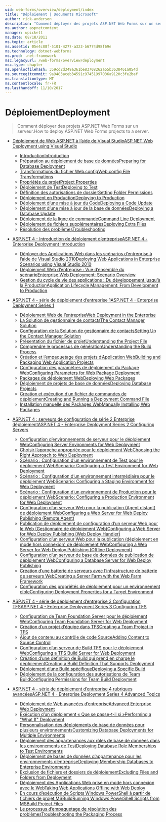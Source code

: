 ```yaml
---
uid: web-forms/overview/deployment/index
title: "Déploiement | Documents Microsoft"
author: rick-anderson
description: "Comment déployer des projets ASP.NET Web Forms sur un serveur."
ms.author: aspnetcontent
manager: wpickett
ms.date: 08/18/2011
ms.topic: article
ms.assetid: 05e4c88f-5101-4277-a323-b6774d98f69e
ms.technology: dotnet-webforms
ms.prod: .net-framework
msc.legacyurl: /web-forms/overview/deployment
msc.type: chapter
ms.openlocfilehash: 359cd2d349a361be83708262a55b3638461a054d
ms.sourcegitcommit: 9a9483aceb34591c97451997036a9120c3fe2baf
ms.translationtype: MT
ms.contentlocale: fr-FR
ms.lasthandoff: 11/10/2017
---
```

<a name="deployment"></a><span data-ttu-id="8fe6c-103">Déploiement</span><span class="sxs-lookup"><span data-stu-id="8fe6c-103">Deployment</span></span>
====================
> <span data-ttu-id="8fe6c-104">Comment déployer des projets ASP.NET Web Forms sur un serveur.</span><span class="sxs-lookup"><span data-stu-id="8fe6c-104">How to deploy ASP.NET Web Forms projects to a server.</span></span>


- [<span data-ttu-id="8fe6c-105">Déploiement de Web ASP.NET à l’aide de Visual Studio</span><span class="sxs-lookup"><span data-stu-id="8fe6c-105">ASP.NET Web Deployment using Visual Studio</span></span>](visual-studio-web-deployment/index.md)

    - [<span data-ttu-id="8fe6c-106">Introduction</span><span class="sxs-lookup"><span data-stu-id="8fe6c-106">Introduction</span></span>](visual-studio-web-deployment/introduction.md)
    - [<span data-ttu-id="8fe6c-107">Préparation au déploiement de base de données</span><span class="sxs-lookup"><span data-stu-id="8fe6c-107">Preparing for Database Deployment</span></span>](visual-studio-web-deployment/preparing-databases.md)
    - [<span data-ttu-id="8fe6c-108">Transformations du fichier Web.config</span><span class="sxs-lookup"><span data-stu-id="8fe6c-108">Web.config File Transformations</span></span>](visual-studio-web-deployment/web-config-transformations.md)
    - [<span data-ttu-id="8fe6c-109">Propriétés du projet</span><span class="sxs-lookup"><span data-stu-id="8fe6c-109">Project Properties</span></span>](visual-studio-web-deployment/project-properties.md)
    - [<span data-ttu-id="8fe6c-110">Déploiement de Test</span><span class="sxs-lookup"><span data-stu-id="8fe6c-110">Deploying to Test</span></span>](visual-studio-web-deployment/deploying-to-iis.md)
    - [<span data-ttu-id="8fe6c-111">Définition des autorisations de dossier</span><span class="sxs-lookup"><span data-stu-id="8fe6c-111">Setting Folder Permissions</span></span>](visual-studio-web-deployment/setting-folder-permissions.md)
    - [<span data-ttu-id="8fe6c-112">Déploiement en Production</span><span class="sxs-lookup"><span data-stu-id="8fe6c-112">Deploying to Production</span></span>](visual-studio-web-deployment/deploying-to-production.md)
    - [<span data-ttu-id="8fe6c-113">Déploiement d’une mise à jour du Code</span><span class="sxs-lookup"><span data-stu-id="8fe6c-113">Deploying a Code Update</span></span>](visual-studio-web-deployment/deploying-a-code-update.md)
    - [<span data-ttu-id="8fe6c-114">Déploiement d’une mise à jour de la base de données</span><span class="sxs-lookup"><span data-stu-id="8fe6c-114">Deploying a Database Update</span></span>](visual-studio-web-deployment/deploying-a-database-update.md)
    - [<span data-ttu-id="8fe6c-115">Déploiement de la ligne de commande</span><span class="sxs-lookup"><span data-stu-id="8fe6c-115">Command Line Deployment</span></span>](visual-studio-web-deployment/command-line-deployment.md)
    - [<span data-ttu-id="8fe6c-116">Déploiement de fichiers supplémentaires</span><span class="sxs-lookup"><span data-stu-id="8fe6c-116">Deploying Extra Files</span></span>](visual-studio-web-deployment/deploying-extra-files.md)
    - [<span data-ttu-id="8fe6c-117">Résolution des problèmes</span><span class="sxs-lookup"><span data-stu-id="8fe6c-117">Troubleshooting</span></span>](visual-studio-web-deployment/troubleshooting.md)
- [<span data-ttu-id="8fe6c-118">ASP.NET 4 - Introduction de déploiement d’entreprise</span><span class="sxs-lookup"><span data-stu-id="8fe6c-118">ASP.NET 4 - Enterprise Deployment Introduction</span></span>](deploying-web-applications-in-enterprise-scenarios/index.md)

    - [<span data-ttu-id="8fe6c-119">Déployer des Applications Web dans les scénarios d’entreprise à l’aide de Visual Studio 2010</span><span class="sxs-lookup"><span data-stu-id="8fe6c-119">Deploying Web Applications in Enterprise Scenarios using Visual Studio 2010</span></span>](deploying-web-applications-in-enterprise-scenarios/deploying-web-applications-in-enterprise-scenarios.md)
    - [<span data-ttu-id="8fe6c-120">Déploiement Web d’entreprise : Vue d’ensemble du scénario</span><span class="sxs-lookup"><span data-stu-id="8fe6c-120">Enterprise Web Deployment: Scenario Overview</span></span>](deploying-web-applications-in-enterprise-scenarios/enterprise-web-deployment-scenario-overview.md)
    - [<span data-ttu-id="8fe6c-121">Gestion du cycle de vie des applications : Du développement jusqu'à la Production</span><span class="sxs-lookup"><span data-stu-id="8fe6c-121">Application Lifecycle Management: From Development to Production</span></span>](deploying-web-applications-in-enterprise-scenarios/application-lifecycle-management-from-development-to-production.md)
- [<span data-ttu-id="8fe6c-122">ASP.NET 4 - série de déploiement d’entreprise 1</span><span class="sxs-lookup"><span data-stu-id="8fe6c-122">ASP.NET 4 - Enterprise Deployment Series 1</span></span>](web-deployment-in-the-enterprise/index.md)

    - [<span data-ttu-id="8fe6c-123">Déploiement Web de l’entreprise</span><span class="sxs-lookup"><span data-stu-id="8fe6c-123">Web Deployment in the Enterprise</span></span>](web-deployment-in-the-enterprise/web-deployment-in-the-enterprise.md)
    - [<span data-ttu-id="8fe6c-124">La Solution de gestionnaire de contacts</span><span class="sxs-lookup"><span data-stu-id="8fe6c-124">The Contact Manager Solution</span></span>](web-deployment-in-the-enterprise/the-contact-manager-solution.md)
    - [<span data-ttu-id="8fe6c-125">Configuration de la Solution de gestionnaire de contacts</span><span class="sxs-lookup"><span data-stu-id="8fe6c-125">Setting Up the Contact Manager Solution</span></span>](web-deployment-in-the-enterprise/setting-up-the-contact-manager-solution.md)
    - [<span data-ttu-id="8fe6c-126">Présentation du fichier de projet</span><span class="sxs-lookup"><span data-stu-id="8fe6c-126">Understanding the Project File</span></span>](web-deployment-in-the-enterprise/understanding-the-project-file.md)
    - [<span data-ttu-id="8fe6c-127">Comprendre le processus de génération</span><span class="sxs-lookup"><span data-stu-id="8fe6c-127">Understanding the Build Process</span></span>](web-deployment-in-the-enterprise/understanding-the-build-process.md)
    - [<span data-ttu-id="8fe6c-128">Création et l’empaquetage des projets d’Application Web</span><span class="sxs-lookup"><span data-stu-id="8fe6c-128">Building and Packaging Web Application Projects</span></span>](web-deployment-in-the-enterprise/building-and-packaging-web-application-projects.md)
    - [<span data-ttu-id="8fe6c-129">Configuration des paramètres de déploiement du Package Web</span><span class="sxs-lookup"><span data-stu-id="8fe6c-129">Configuring Parameters for Web Package Deployment</span></span>](web-deployment-in-the-enterprise/configuring-parameters-for-web-package-deployment.md)
    - [<span data-ttu-id="8fe6c-130">Packages de déploiement Web</span><span class="sxs-lookup"><span data-stu-id="8fe6c-130">Deploying Web Packages</span></span>](web-deployment-in-the-enterprise/deploying-web-packages.md)
    - [<span data-ttu-id="8fe6c-131">Déploiement de projets de base de données</span><span class="sxs-lookup"><span data-stu-id="8fe6c-131">Deploying Database Projects</span></span>](web-deployment-in-the-enterprise/deploying-database-projects.md)
    - [<span data-ttu-id="8fe6c-132">Création et exécution d’un fichier de commandes de déploiement</span><span class="sxs-lookup"><span data-stu-id="8fe6c-132">Creating and Running a Deployment Command File</span></span>](web-deployment-in-the-enterprise/creating-and-running-a-deployment-command-file.md)
    - [<span data-ttu-id="8fe6c-133">Installation manuelle des Packages Web</span><span class="sxs-lookup"><span data-stu-id="8fe6c-133">Manually Installing Web Packages</span></span>](web-deployment-in-the-enterprise/manually-installing-web-packages.md)
- [<span data-ttu-id="8fe6c-134">ASP.NET 4 : serveurs de configuration de série 2 Enterprise déploiement</span><span class="sxs-lookup"><span data-stu-id="8fe6c-134">ASP.NET 4 - Enterprise Deployment Series 2 Configuring Servers</span></span>](configuring-server-environments-for-web-deployment/index.md)

    - [<span data-ttu-id="8fe6c-135">Configuration d’environnements de serveur pour le déploiement Web</span><span class="sxs-lookup"><span data-stu-id="8fe6c-135">Configuring Server Environments for Web Deployment</span></span>](configuring-server-environments-for-web-deployment/configuring-server-environments-for-web-deployment.md)
    - [<span data-ttu-id="8fe6c-136">Choisir l’approche appropriée pour le déploiement Web</span><span class="sxs-lookup"><span data-stu-id="8fe6c-136">Choosing the Right Approach to Web Deployment</span></span>](configuring-server-environments-for-web-deployment/choosing-the-right-approach-to-web-deployment.md)
    - [<span data-ttu-id="8fe6c-137">Scénario : Configuration d’un environnement de Test pour le déploiement Web</span><span class="sxs-lookup"><span data-stu-id="8fe6c-137">Scenario: Configuring a Test Environment for Web Deployment</span></span>](configuring-server-environments-for-web-deployment/scenario-configuring-a-test-environment-for-web-deployment.md)
    - [<span data-ttu-id="8fe6c-138">Scénario : Configuration d’un environnement intermédiaire pour le déploiement Web</span><span class="sxs-lookup"><span data-stu-id="8fe6c-138">Scenario: Configuring a Staging Environment for Web Deployment</span></span>](configuring-server-environments-for-web-deployment/scenario-configuring-a-staging-environment-for-web-deployment.md)
    - [<span data-ttu-id="8fe6c-139">Scénario : Configuration d’un environnement de Production pour le déploiement Web</span><span class="sxs-lookup"><span data-stu-id="8fe6c-139">Scenario: Configuring a Production Environment for Web Deployment</span></span>](configuring-server-environments-for-web-deployment/scenario-configuring-a-production-environment-for-web-deployment.md)
    - [<span data-ttu-id="8fe6c-140">Configuration d’un serveur Web pour la publication (Agent distant) de déploiement Web</span><span class="sxs-lookup"><span data-stu-id="8fe6c-140">Configuring a Web Server for Web Deploy Publishing (Remote Agent)</span></span>](configuring-server-environments-for-web-deployment/configuring-a-web-server-for-web-deploy-publishing-remote-agent.md)
    - [<span data-ttu-id="8fe6c-141">Publication de déploiement de configuration d’un serveur Web pour le Web (Gestionnaire de déploiement Web)</span><span class="sxs-lookup"><span data-stu-id="8fe6c-141">Configuring a Web Server for Web Deploy Publishing (Web Deploy Handler)</span></span>](configuring-server-environments-for-web-deployment/configuring-a-web-server-for-web-deploy-publishing-web-deploy-handler.md)
    - [<span data-ttu-id="8fe6c-142">Configuration d’un serveur Web pour la publication (déploiement en mode hors connexion) de déploiement Web</span><span class="sxs-lookup"><span data-stu-id="8fe6c-142">Configuring a Web Server for Web Deploy Publishing (Offline Deployment)</span></span>](configuring-server-environments-for-web-deployment/configuring-a-web-server-for-web-deploy-publishing-offline-deployment.md)
    - [<span data-ttu-id="8fe6c-143">Configuration d’un serveur de base de données de publication de déploiement Web</span><span class="sxs-lookup"><span data-stu-id="8fe6c-143">Configuring a Database Server for Web Deploy Publishing</span></span>](configuring-server-environments-for-web-deployment/configuring-a-database-server-for-web-deploy-publishing.md)
    - [<span data-ttu-id="8fe6c-144">Création d’une batterie de serveurs avec l’infrastructure de batterie de serveurs Web</span><span class="sxs-lookup"><span data-stu-id="8fe6c-144">Creating a Server Farm with the Web Farm Framework</span></span>](configuring-server-environments-for-web-deployment/creating-a-server-farm-with-the-web-farm-framework.md)
    - [<span data-ttu-id="8fe6c-145">Configuration des propriétés de déploiement pour un environnement cible</span><span class="sxs-lookup"><span data-stu-id="8fe6c-145">Configuring Deployment Properties for a Target Environment</span></span>](configuring-server-environments-for-web-deployment/configuring-deployment-properties-for-a-target-environment.md)
- [<span data-ttu-id="8fe6c-146">ASP.NET 4 - série de déploiement d’entreprise 3 Configuration TFS</span><span class="sxs-lookup"><span data-stu-id="8fe6c-146">ASP.NET 4 - Enterprise Deployment Series 3 Configuring TFS</span></span>](configuring-team-foundation-server-for-web-deployment/index.md)

    - [<span data-ttu-id="8fe6c-147">Configuration de Team Foundation Server pour le déploiement Web</span><span class="sxs-lookup"><span data-stu-id="8fe6c-147">Configuring Team Foundation Server for Web Deployment</span></span>](configuring-team-foundation-server-for-web-deployment/configuring-team-foundation-server-for-web-deployment.md)
    - [<span data-ttu-id="8fe6c-148">Création d’un projet d’équipe dans TFS</span><span class="sxs-lookup"><span data-stu-id="8fe6c-148">Creating a Team Project in TFS</span></span>](configuring-team-foundation-server-for-web-deployment/creating-a-team-project-in-tfs.md)
    - [<span data-ttu-id="8fe6c-149">Ajout de contenu au contrôle de code Source</span><span class="sxs-lookup"><span data-stu-id="8fe6c-149">Adding Content to Source Control</span></span>](configuring-team-foundation-server-for-web-deployment/adding-content-to-source-control.md)
    - [<span data-ttu-id="8fe6c-150">Configuration d’un serveur de Build TFS pour le déploiement Web</span><span class="sxs-lookup"><span data-stu-id="8fe6c-150">Configuring a TFS Build Server for Web Deployment</span></span>](configuring-team-foundation-server-for-web-deployment/configuring-a-tfs-build-server-for-web-deployment.md)
    - [<span data-ttu-id="8fe6c-151">Création d’une définition de Build qui prend en charge le déploiement</span><span class="sxs-lookup"><span data-stu-id="8fe6c-151">Creating a Build Definition That Supports Deployment</span></span>](configuring-team-foundation-server-for-web-deployment/creating-a-build-definition-that-supports-deployment.md)
    - [<span data-ttu-id="8fe6c-152">Déploiement d’une Build spécifique</span><span class="sxs-lookup"><span data-stu-id="8fe6c-152">Deploying a Specific Build</span></span>](configuring-team-foundation-server-for-web-deployment/deploying-a-specific-build.md)
    - [<span data-ttu-id="8fe6c-153">Déploiement de la configuration des autorisations de Team Build</span><span class="sxs-lookup"><span data-stu-id="8fe6c-153">Configuring Permissions for Team Build Deployment</span></span>](configuring-team-foundation-server-for-web-deployment/configuring-permissions-for-team-build-deployment.md)
- [<span data-ttu-id="8fe6c-154">ASP.NET 4 - série de déploiement d’entreprise 4 rubriques avancées</span><span class="sxs-lookup"><span data-stu-id="8fe6c-154">ASP.NET 4 - Enterprise Deployment Series 4 Advanced Topics</span></span>](advanced-enterprise-web-deployment/index.md)

    - [<span data-ttu-id="8fe6c-155">Déploiement de Web avancées d’entreprise</span><span class="sxs-lookup"><span data-stu-id="8fe6c-155">Advanced Enterprise Web Deployment</span></span>](advanced-enterprise-web-deployment/advanced-enterprise-web-deployment.md)
    - [<span data-ttu-id="8fe6c-156">Exécution d’un déploiement « Que se passe-t-il si »</span><span class="sxs-lookup"><span data-stu-id="8fe6c-156">Performing a "What If" Deployment</span></span>](advanced-enterprise-web-deployment/performing-a-what-if-deployment.md)
    - [<span data-ttu-id="8fe6c-157">Personnalisation des déploiements de base de données pour plusieurs environnements</span><span class="sxs-lookup"><span data-stu-id="8fe6c-157">Customizing Database Deployments for Multiple Environments</span></span>](advanced-enterprise-web-deployment/customizing-database-deployments-for-multiple-environments.md)
    - [<span data-ttu-id="8fe6c-158">Déploiement des appartenances aux rôles de base de données dans les environnements de Test</span><span class="sxs-lookup"><span data-stu-id="8fe6c-158">Deploying Database Role Memberships to Test Environments</span></span>](advanced-enterprise-web-deployment/deploying-database-role-memberships-to-test-environments.md)
    - [<span data-ttu-id="8fe6c-159">Déploiement de bases de données d’appartenance pour les environnements d’entreprise</span><span class="sxs-lookup"><span data-stu-id="8fe6c-159">Deploying Membership Databases to Enterprise Environments</span></span>](advanced-enterprise-web-deployment/deploying-membership-databases-to-enterprise-environments.md)
    - [<span data-ttu-id="8fe6c-160">Exclusion de fichiers et dossiers de déploiement</span><span class="sxs-lookup"><span data-stu-id="8fe6c-160">Excluding Files and Folders from Deployment</span></span>](advanced-enterprise-web-deployment/excluding-files-and-folders-from-deployment.md)
    - [<span data-ttu-id="8fe6c-161">Déploiement des Applications Web prise en mode hors connexion avec le Web</span><span class="sxs-lookup"><span data-stu-id="8fe6c-161">Taking Web Applications Offline with Web Deploy</span></span>](advanced-enterprise-web-deployment/taking-web-applications-offline-with-web-deploy.md)
    - [<span data-ttu-id="8fe6c-162">En cours d’exécution de Scripts Windows PowerShell à partir de fichiers de projet MSBuild</span><span class="sxs-lookup"><span data-stu-id="8fe6c-162">Running Windows PowerShell Scripts from MSBuild Project Files</span></span>](advanced-enterprise-web-deployment/running-windows-powershell-scripts-from-msbuild-project-files.md)
    - [<span data-ttu-id="8fe6c-163">Le processus d’empaquetage de résolution des problèmes</span><span class="sxs-lookup"><span data-stu-id="8fe6c-163">Troubleshooting the Packaging Process</span></span>](advanced-enterprise-web-deployment/troubleshooting-the-packaging-process.md)
